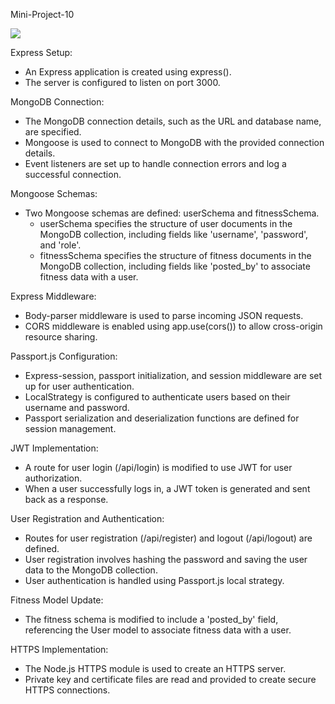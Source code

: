 Mini-Project-10

<a href="https://codeclimate.com/github/Sukhmandeep04/ProjectsMini/maintainability"><img src="https://api.codeclimate.com/v1/badges/88d8c12f03478b996b4d/maintainability" /></a>

Express Setup:
- An Express application is created using express().
- The server is configured to listen on port 3000.

MongoDB Connection:
- The MongoDB connection details, such as the URL and database name, are specified.
- Mongoose is used to connect to MongoDB with the provided connection details.
- Event listeners are set up to handle connection errors and log a successful connection.

Mongoose Schemas:
- Two Mongoose schemas are defined: userSchema and fitnessSchema.
  - userSchema specifies the structure of user documents in the MongoDB collection, including fields like 'username', 'password', and 'role'.
  - fitnessSchema specifies the structure of fitness documents in the MongoDB collection, including fields like 'posted_by' to associate fitness data with a user.

Express Middleware:
- Body-parser middleware is used to parse incoming JSON requests.
- CORS middleware is enabled using app.use(cors()) to allow cross-origin resource sharing.

Passport.js Configuration:
- Express-session, passport initialization, and session middleware are set up for user authentication.
- LocalStrategy is configured to authenticate users based on their username and password.
- Passport serialization and deserialization functions are defined for session management.

JWT Implementation:
- A route for user login (/api/login) is modified to use JWT for user authorization.
- When a user successfully logs in, a JWT token is generated and sent back as a response.

User Registration and Authentication:
- Routes for user registration (/api/register) and logout (/api/logout) are defined.
- User registration involves hashing the password and saving the user data to the MongoDB collection.
- User authentication is handled using Passport.js local strategy.

Fitness Model Update:
- The fitness schema is modified to include a 'posted_by' field, referencing the User model to associate fitness data with a user.

HTTPS Implementation:
- The Node.js HTTPS module is used to create an HTTPS server.
- Private key and certificate files are read and provided to create secure HTTPS connections.
